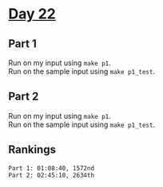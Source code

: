 # [Day 22](https://adventofcode.com/2023/day/22)

## Part 1

Run on my input using `make p1`.  
Run on the sample input using `make p1_test`.

## Part 2

Run on my input using `make p1`.  
Run on the sample input using `make p1_test`.

## Rankings

    Part 1: 01:08:40, 1572nd
    Part 2: 02:45:10, 2634th
